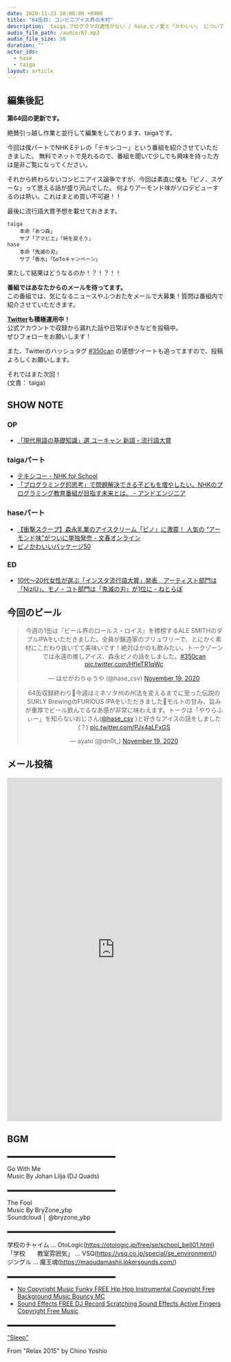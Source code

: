 ```yaml
---
date: 2020-11-21 20:00:00 +0900
title: "64缶目: コンビニアイス界の木村"
description:  taiga,プログラマの適性がない / hase,ピノ愛と「かわいい」 についてトークしました。
audio_file_path: /audio/67.mp3
audio_file_size: 30
duration: ""
actor_ids:
  - hase
  - taiga
layout: article
---
```


## 編集後記

__第64回の更新です。__

絶賛引っ越し作業と並行して編集をしております、taigaです。

今回は僕パートでNHK Eテレの「テキシコー」という番組を紹介させていただきました。
無料でネットで見れるので、番組を聞いて少しでも興味を持った方は是非ご覧になってください。

それから終わらないコンビニアイス論争ですが、今回は素直に僕も「ピノ、スゲーな」って思える話が盛り沢山でした。
何よりアーモンド味がソロデビューするのは熱い。これはまとめ買い不可避！！

最後に流行語大賞予想を載せておきます。

```
taiga 
    本命「あつ森」
    サブ「アマビエ」「時を戻そう」
hase 
    本命「鬼滅の刃」
    サブ「香水」「GoToキャンペーン」
```

果たして結果はどうなるのか！？！？！！

__番組ではあなたからのメールを待ってます。__  
この番組では、気になるニュースやふつおたをメールで大募集！質問は番組内で紹介させていただきます。  

__[Twitter](https://twitter.com/am350can)も積極運用中！__  
公式アカウントで収録から漏れた話や日常ぼやきなどを投稿中。  
ぜひフォローをお願いします！  

また、Twitterのハッシュタグ [#350can](https://twitter.com/search?q=%23350can&src=hashtag_click) の感想ツイートも追ってますので、投稿よろしくお願いします。  

それではまた次回！  
(文責： taiga)

## SHOW NOTE

### OP
- [「現代用語の基礎知識」選 ユーキャン 新語・流行語大賞](https://www.jiyu.co.jp/singo/)

### taigaパート
- [テキシコー - NHK for School](https://www.nhk.or.jp/school/sougou/texico/)
- [「プログラミング的思考」で問題解決できる子どもを増やしたい。NHKのプログラミング教育番組が目指す未来とは。 - アンドエンジニア](https://and-engineer.com/articles/XwkkThEAACMAnCeY)

### haseパート
- [【衝撃スクープ】森永乳業のアイスクリーム「ピノ」に激震！ 人気の “アーモンド味”がついに単独発売 - 文春オンライン](https://bunshun.jp/articles/-/41292)
- [ピノかわいいパッケージ50](https://www.pinoice.com/lp/kawaii/)

### ED
- [10代〜20代女性が選ぶ「インスタ流行語大賞」発表　アーティスト部門は「NiziU」、モノ・コト部門は「鬼滅の刃」が1位に - ねとらぼ](https://nlab.itmedia.co.jp/research/articles/74371/)

## 今回のビール

<center>
<blockquote class="twitter-tweet"><p lang="ja" dir="ltr">今週の1缶は『ビール界のロールス・ロイス』を標榜するALE SMITHのダブルIPAをいただきました。全員が醸造家のブリュワリーで、とにかく素材にこだわり抜いてて美味いです！絶対ほかのも飲みたい。トークゾーンでは永遠の推しアイス、森永ピノの話をしました。<a href="https://twitter.com/hashtag/350can?src=hash&amp;ref_src=twsrc%5Etfw">#350can</a> <a href="https://t.co/HfIeTR1qWc">pic.twitter.com/HfIeTR1qWc</a></p>&mdash; はせがわりゅうや (@hase_csv) <a href="https://twitter.com/hase_csv/status/1329440577360961540?ref_src=twsrc%5Etfw">November 19, 2020</a></blockquote> <script async src="https://platform.twitter.com/widgets.js" charset="utf-8"></script>

<blockquote class="twitter-tweet"><p lang="ja" dir="ltr">64缶収録終わり🍻今週はミネソタ州の州法を変えるまでに至った伝説のSURLY BrewingのFURIOUS IPAをいただきました🙌モルトの甘み、旨みが重厚でビール飲んでるなあ感が非常に味わえます。トークは「やりらふぃー」を知らないおじさん(<a href="https://twitter.com/hase_csv?ref_src=twsrc%5Etfw">@hase_csv</a> )と好きなアイスの話をしました(？) <a href="https://t.co/PJx4aLFxGS">pic.twitter.com/PJx4aLFxGS</a></p>&mdash; ayato (@dn0t_) <a href="https://twitter.com/dn0t_/status/1329436605107548171?ref_src=twsrc%5Etfw">November 19, 2020</a></blockquote> <script async src="https://platform.twitter.com/widgets.js" charset="utf-8"></script>
</center>

## メール投稿
<div class="iframe-wrapper">
<iframe src="https://docs.google.com/forms/d/e/1FAIpQLSfTZ99ZtY5BJtHk38i7c_p3AdF-uIGnOOsc6W05wV6L0MTAQg/viewform?embedded=true" width="500" height="800" frameborder="0" marginheight="0" marginwidth="0">読み込んでいます…</iframe>
</div>

## BGM
▬▬▬▬▬▬▬▬▬▬▬▬▬▬▬▬▬▬  

Go With Me  
Music By Johan Lilja (DJ Quads)  

▬▬▬▬▬▬▬▬▬▬▬▬▬▬▬▬▬▬  

The Fool  
Music By BryZone_ybp  
Soundcloud │ @bryzone_ybp  

▬▬▬▬▬▬▬▬▬▬▬▬▬▬▬▬▬▬  

学校のチャイム ... OtoLogic(https://otologic.jp/free/se/school_bell01.html)
「学校　　教室雰囲気」 ... VSQ(https://vsq.co.jp/special/se_environment/)
ジングル ... 魔王魂(https://maoudamashii.jokersounds.com/)

▬▬▬▬▬▬▬▬▬▬▬▬▬▬▬▬▬▬  

- [No Copyright Music Funky FREE Hip Hop Instrumental Copyright Free Background Music Bouncy MC](https://www.youtube.com/watch?v=YCOrfB6c1SM)
- [Sound Effects FREE DJ Record Scratching Sound Effects Active Fingers Copyright Free Music](https://www.youtube.com/watch?v=KbVWYj0F3Fs)

▬▬▬▬▬▬▬▬▬▬▬▬▬▬▬▬▬▬  

[“Sleep”](https://soundcloud.com/chino-yoshio/chino-yoshio-relax-2015-18-sleep)

From "Relax 2015" by Chino Yoshio